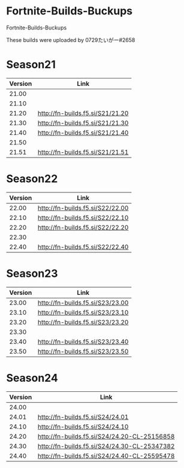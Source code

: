 # Fortnite-Builds-Buckups
Fortnite-Builds-Buckups 

These builds were uploaded by 0729たいがー#2658

# Season21
| Version | Link |
| ------------- | ------------- |
| 21.00 |  |
| 21.10 |  |
| 21.20 | http://fn-builds.f5.si/S21/21.20 |
| 21.30 | http://fn-builds.f5.si/S21/21.30 |
| 21.40 | http://fn-builds.f5.si/S21/21.40 |
| 21.50 |  |
| 21.51 | http://fn-builds.f5.si/S21/21.51 |

# Season22
| Version | Link |
| ------------- | ------------- |
| 22.00 | http://fn-builds.f5.si/S22/22.00 |
| 22.10 | http://fn-builds.f5.si/S22/22.10 |
| 22.20 | http://fn-builds.f5.si/S22/22.20 |
| 22.30 |  |
| 22.40 | http://fn-builds.f5.si/S22/22.40 |

# Season23
| Version | Link |
| ------------- | ------------- |
| 23.00 | http://fn-builds.f5.si/S23/23.00 |
| 23.10 | http://fn-builds.f5.si/S23/23.10 |
| 23.20 | http://fn-builds.f5.si/S23/23.20 |
| 23.30 |  |
| 23.40 | http://fn-builds.f5.si/S23/23.40 |
| 23.50 | http://fn-builds.f5.si/S23/23.50 |

# Season24
| Version | Link |
| ------------- | ------------- |
| 24.00 |  |
| 24.01 | http://fn-builds.f5.si/S24/24.01 |
| 24.10 | http://fn-builds.f5.si/S24/24.10 |
| 24.20 | http://fn-builds.f5.si/S24/24.20-CL-25156858 |
| 24.30 | http://fn-builds.f5.si/S24/24.30-CL-25347382 |
| 24.40 | http://fn-builds.f5.si/S24/24.40-CL-25595478 |
